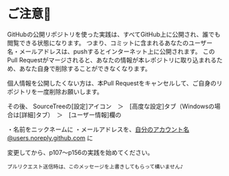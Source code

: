 # ご注意🌱

GitHubの公開リポジトリを使った実践は、すべてGitHub上に公開され、誰でも閲覧できる状態になります。
つまり、コミットに含まれるあなたのユーザー名・メールアドレスは、pushするとインターネット上に公開されます。
このPull Requestがマージされると、あなたの情報が本レポジトリに取り込まれるため、あなた自身で削除することができなくなります。

個人情報を公開したくない方は、本Pull Requestをキャンセルして、ご自身のリポジトリを一度削除お願いします。

その後、
SourceTreeの[設定]アイコン　＞　[高度な設定]タブ（Windowsの場合は[詳細]タブ）　＞　[ユーザー情報]欄の

・名前をニックネームに
・メールアドレスを、自分のアカウント名@users.noreply.github.com に

変更してから、p107〜p156の実践を始めてください。

`プルリクエスト送信時は、このメッセージを上書きしてもらって構いません♪`
